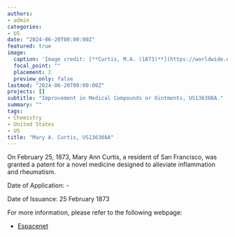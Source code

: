 ```yaml
---
authors:
- admin
categories:
- US
date: "2024-06-20T00:00:00Z"
featured: true
image:
  caption: 'Image credit: [**Curtis, M.A. (1873)**](https://worldwide.espacenet.com/patent/search/family/002205724/publication/US136308A?q=pn%3DUS136308A)'
  focal_point: ""
  placement: 2
  preview_only: false
lastmod: "2024-06-20T00:00:00Z"
projects: []
subtitle: "Improvement in Medical Compounds or Ointments, US136308A."
summary: ""
tags:
- Chemistry
- United States 
- US
title: "Mary A. Curtis, US136308A"
---
```

On February 25, 1873, Mary Ann Curtis, a resident of San Francisco, was granted a patent for a novel medicine designed to alleviate inflammation and rheumatism.

Date of Application: -

Date of Issuance: 25 February 1873

For more information, please refer to the following webpage: 

- [Espacenet](https://worldwide.espacenet.com/patent/search/family/002205724/publication/US136308A?q=pn%3DUS136308A)
